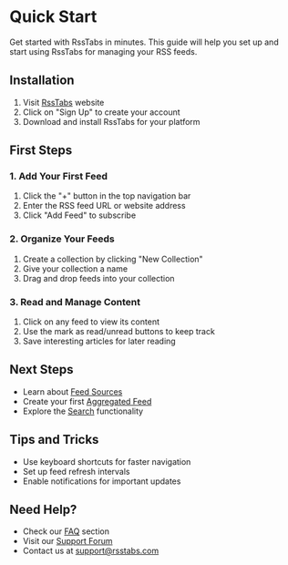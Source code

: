 # Quick Start

Get started with RssTabs in minutes. This guide will help you set up and start using RssTabs for managing your RSS feeds.

## Installation

1. Visit [RssTabs](https://rsstabs.com) website
2. Click on "Sign Up" to create your account
3. Download and install RssTabs for your platform

## First Steps

### 1. Add Your First Feed

1. Click the "+" button in the top navigation bar
2. Enter the RSS feed URL or website address
3. Click "Add Feed" to subscribe

### 2. Organize Your Feeds

1. Create a collection by clicking "New Collection"
2. Give your collection a name
3. Drag and drop feeds into your collection

### 3. Read and Manage Content

1. Click on any feed to view its content
2. Use the mark as read/unread buttons to keep track
3. Save interesting articles for later reading

## Next Steps

- Learn about [Feed Sources](/feed-sources)
- Create your first [Aggregated Feed](/create-poly-feed)
- Explore the [Search](/search) functionality

## Tips and Tricks

- Use keyboard shortcuts for faster navigation
- Set up feed refresh intervals
- Enable notifications for important updates

## Need Help?

- Check our [FAQ](/faq) section
- Visit our [Support Forum](https://rsstabs.com/support)
- Contact us at support@rsstabs.com
